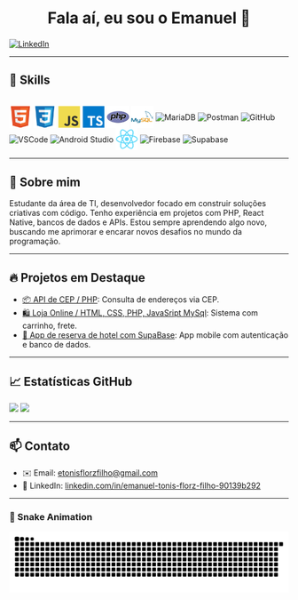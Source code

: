 <h1 align="center">Fala aí, eu sou o Emanuel 👋</h1>

<p align="center"> 
<p align="left">
  <a href="https://www.linkedin.com/in/emanuel-tonis-florz-filho-90139b292/" target="blank">
    <img align="center" src="https://img.shields.io/badge/LinkedIn-0077B5?style=for-the-badge&logo=linkedin&logoColor=white" alt="LinkedIn" />
  </a>
</p>

---

## 🚀 Skills

<div style="display: inline_block"><br>
  <!-- Linguagens -->
  <img align="center" alt="HTML" height="40" width="40" src="https://raw.githubusercontent.com/devicons/devicon/master/icons/html5/html5-original.svg">
  <img align="center" alt="CSS" height="40" width="40" src="https://raw.githubusercontent.com/devicons/devicon/master/icons/css3/css3-original.svg">
  <img align="center" alt="JavaScript" height="40" width="40" src="https://raw.githubusercontent.com/devicons/devicon/master/icons/javascript/javascript-original.svg">
  <img align="center" alt="TypeScript" height="40" width="40" src="https://raw.githubusercontent.com/devicons/devicon/master/icons/typescript/typescript-original.svg">
  <img align="center" alt="PHP" height="40" width="40" src="https://raw.githubusercontent.com/devicons/devicon/master/icons/php/php-original.svg">

  <!-- Banco de dados -->
  <img align="center" alt="MySQL" height="40" width="40" src="https://raw.githubusercontent.com/devicons/devicon/master/icons/mysql/mysql-original-wordmark.svg">
  <img align="center" alt="MariaDB" height="60" width="90" src="https://www.vectorlogo.zone/logos/mariadb/mariadb-ar21.svg">

  <!-- Ferramentas -->
  <img align="center" alt="Postman" height="40" width="40" src="https://www.vectorlogo.zone/logos/getpostman/getpostman-icon.svg">
  <img align="center" alt="GitHub" height="50" width="50" src="https://www.vectorlogo.zone/logos/github/github-icon.svg">
  <img align="center" alt="VSCode" height="40" width="40" src="https://cdn.icon-icons.com/icons2/2107/PNG/512/file_type_vscode_icon_130084.png">
  <img align="center" alt="Android Studio" height="40" width="40" src="https://cdn.jsdelivr.net/gh/devicons/devicon/icons/androidstudio/androidstudio-original.svg">

  <!-- Frameworks e plataformas -->
  <img align="center" alt="React Native" height="40" width="40" src="https://raw.githubusercontent.com/devicons/devicon/master/icons/react/react-original.svg">
  <img align="center" alt="Firebase" height="40" width="40" src="https://www.vectorlogo.zone/logos/firebase/firebase-icon.svg">
  <img align="center" alt="Supabase" height="40" width="40" src="https://api.iconify.design/logos:supabase-icon.svg">
</div>

---

## 🧠 Sobre mim

Estudante da área de TI, desenvolvedor focado em construir soluções criativas com código. Tenho experiência em projetos com PHP, React Native, bancos de dados e APIs. Estou sempre aprendendo algo novo, buscando me aprimorar e encarar novos desafios no mundo da programação.

---

## 🔥 Projetos em Destaque

- [📦 API de CEP / PHP](https://github.com/EmanuelTFF/cep.git): Consulta de endereços via CEP.
- [🛍️ Loja Online / HTML, CSS, PHP, JavaSript MySql](https://github.com/EmanuelTFF/Infinity.git): Sistema com carrinho, frete.
- [📱 App de reserva de hotel com SupaBase](https://github.com/EmanuelTFF/helia): App mobile com autenticação e banco de dados.


---

## 📈 Estatísticas GitHub

<div align="left">
  <img height="180em" src="https://github-readme-stats-git-masterrstaa-rickstaa.vercel.app/api?username=EmanuelTFF&show_icons=true&theme=dark&include_all_commits=true&count_private=true"/>
 <img height="180em" src="https://github-readme-stats-git-masterrstaa-rickstaa.vercel.app/api/top-langs/?username=EmanuelTFF&layout=compact&langs_count=7&bg_color=000000&text_color=ffffff&title_color=ffffff&icon_color=79ff97&hide_border=true"/>
</div>

---

## 📫 Contato

- ✉️ Email: [etonisflorzfilho@gmail.com](mailto:etonisflorzfilho@gmail.com)
- 💼 LinkedIn: [linkedin.com/in/emanuel-tonis-florz-filho-90139b292](https://www.linkedin.com/in/emanuel-tonis-florz-filho-90139b292/)

---

### 🐍 Snake Animation

![Snake animation](https://github.com/georgepiter/georgepiter/blob/output/github-contribution-grid-snake.svg)
